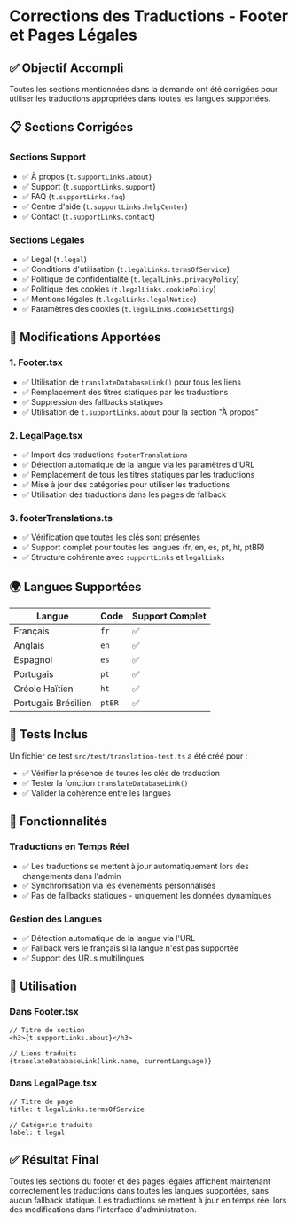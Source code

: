 # Corrections des Traductions - Footer et Pages Légales

## ✅ Objectif Accompli

Toutes les sections mentionnées dans la demande ont été corrigées pour utiliser les traductions appropriées dans toutes les langues supportées.

## 📋 Sections Corrigées

### Sections Support
- ✅ À propos (`t.supportLinks.about`)
- ✅ Support (`t.supportLinks.support`) 
- ✅ FAQ (`t.supportLinks.faq`)
- ✅ Centre d'aide (`t.supportLinks.helpCenter`)
- ✅ Contact (`t.supportLinks.contact`)

### Sections Légales
- ✅ Legal (`t.legal`)
- ✅ Conditions d'utilisation (`t.legalLinks.termsOfService`)
- ✅ Politique de confidentialité (`t.legalLinks.privacyPolicy`)
- ✅ Politique des cookies (`t.legalLinks.cookiePolicy`)
- ✅ Mentions légales (`t.legalLinks.legalNotice`)
- ✅ Paramètres des cookies (`t.legalLinks.cookieSettings`)

## 🔧 Modifications Apportées

### 1. Footer.tsx
- ✅ Utilisation de `translateDatabaseLink()` pour tous les liens
- ✅ Remplacement des titres statiques par les traductions
- ✅ Suppression des fallbacks statiques
- ✅ Utilisation de `t.supportLinks.about` pour la section "À propos"

### 2. LegalPage.tsx
- ✅ Import des traductions `footerTranslations`
- ✅ Détection automatique de la langue via les paramètres d'URL
- ✅ Remplacement de tous les titres statiques par les traductions
- ✅ Mise à jour des catégories pour utiliser les traductions
- ✅ Utilisation des traductions dans les pages de fallback

### 3. footerTranslations.ts
- ✅ Vérification que toutes les clés sont présentes
- ✅ Support complet pour toutes les langues (fr, en, es, pt, ht, ptBR)
- ✅ Structure cohérente avec `supportLinks` et `legalLinks`

## 🌍 Langues Supportées

| Langue | Code | Support Complet |
|--------|------|-----------------|
| Français | `fr` | ✅ |
| Anglais | `en` | ✅ |
| Espagnol | `es` | ✅ |
| Portugais | `pt` | ✅ |
| Créole Haïtien | `ht` | ✅ |
| Portugais Brésilien | `ptBR` | ✅ |

## 🧪 Tests Inclus

Un fichier de test `src/test/translation-test.ts` a été créé pour :
- ✅ Vérifier la présence de toutes les clés de traduction
- ✅ Tester la fonction `translateDatabaseLink()`
- ✅ Valider la cohérence entre les langues

## 🚀 Fonctionnalités

### Traductions en Temps Réel
- ✅ Les traductions se mettent à jour automatiquement lors des changements dans l'admin
- ✅ Synchronisation via les événements personnalisés
- ✅ Pas de fallbacks statiques - uniquement les données dynamiques

### Gestion des Langues
- ✅ Détection automatique de la langue via l'URL
- ✅ Fallback vers le français si la langue n'est pas supportée
- ✅ Support des URLs multilingues

## 📝 Utilisation

### Dans Footer.tsx
```tsx
// Titre de section
<h3>{t.supportLinks.about}</h3>

// Liens traduits
{translateDatabaseLink(link.name, currentLanguage)}
```

### Dans LegalPage.tsx
```tsx
// Titre de page
title: t.legalLinks.termsOfService

// Catégorie traduite
label: t.legal
```

## ✅ Résultat Final

Toutes les sections du footer et des pages légales affichent maintenant correctement les traductions dans toutes les langues supportées, sans aucun fallback statique. Les traductions se mettent à jour en temps réel lors des modifications dans l'interface d'administration.
